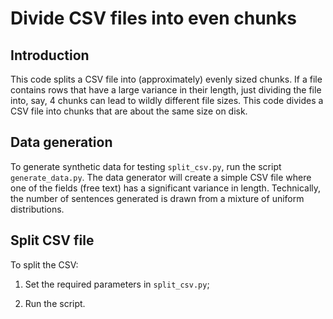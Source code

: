 # Divide CSV files into even chunks

## Introduction

This code splits a CSV file into (approximately) evenly sized chunks. If a file contains rows that have a large variance in their length, just dividing the file into, say, 4 chunks can lead to wildly different file sizes. This code divides a CSV file into chunks that are about the same size on disk.

## Data generation

To generate synthetic data for testing `split_csv.py`, run the script `generate_data.py`. The data generator will create a simple CSV file where one of the fields (free text) has a significant variance in length. Technically, the number of sentences generated is drawn from a mixture of uniform distributions.

## Split CSV file

To split the CSV:

1. Set the required parameters in `split_csv.py`;

2. Run the script.
